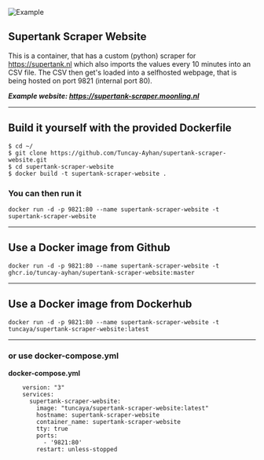 ![Example](https://ha.moonling.nl/local/websites/images/supertank-scraper-moonling-nl.png)

## Supertank Scraper Website

This is a container, that has a custom (python) scraper for https://supertank.nl which also imports the values every 10 minutes into an CSV file. The CSV then get's loaded into a selfhosted webpage, that is being hosted on port 9821 (internal port 80).  

_**Example website: https://supertank-scraper.moonling.nl**_

----------------

## Build it yourself with the provided **Dockerfile**
```
$ cd ~/
$ git clone https://github.com/Tuncay-Ayhan/supertank-scraper-website.git
$ cd supertank-scraper-website
$ docker build -t supertank-scraper-website .
```

### You can then run it
```
docker run -d -p 9821:80 --name supertank-scraper-website -t supertank-scraper-website
```

----------------

## Use a Docker image from Github
```
docker run -d -p 9821:80 --name supertank-scraper-website -t ghcr.io/tuncay-ayhan/supertank-scraper-website:master

```

----------------

## Use a Docker image from Dockerhub
```
docker run -d -p 9821:80 --name supertank-scraper-website -t tuncaya/supertank-scraper-website:latest
```

----------------

### or use **docker-compose.yml**
**docker-compose.yml** 

```
    version: "3"
    services:
      supertank-scraper-website:
        image: "tuncaya/supertank-scraper-website:latest"
        hostname: supertank-scraper-website
        container_name: supertank-scraper-website
        tty: true
        ports:
          - '9821:80'
        restart: unless-stopped
```

